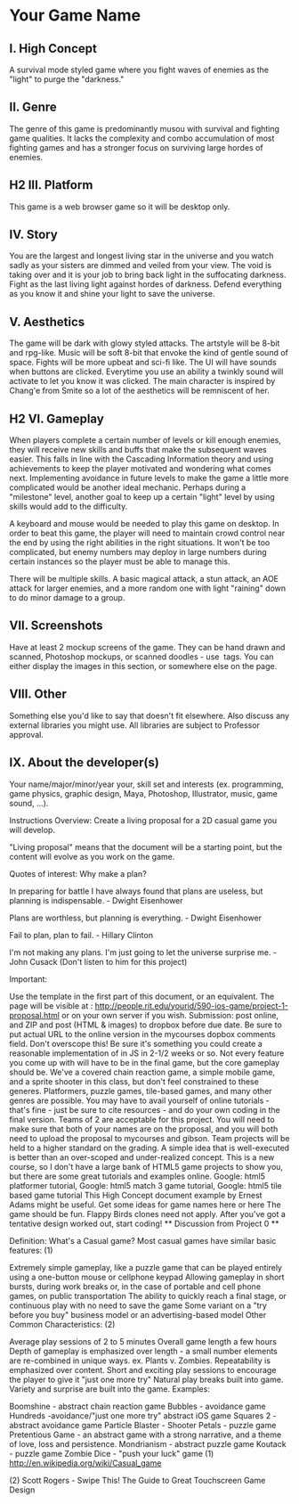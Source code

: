 # Your Game Name
## I. High Concept
A survival mode styled game where you fight waves of enemies as the "light" to purge the "darkness." 

## II. Genre
The genre of this game is predominantly musou with survival and fighting game qualities. It lacks the complexity and combo accumulation of most fighting games and has a stronger focus on surviving large hordes of enemies. 

## H2 III. Platform
This game is a web browser game so it will be desktop only.

## IV. Story
You are the largest and longest living star in the universe and you watch sadly as your sisters are dimmed and veiled from your view. The void is taking over and it is your job to bring back light in the suffocating darkness. Fight as the last living light against hordes of darkness. Defend everything as you know it and shine your light to save the universe.

## V. Aesthetics
The game will be dark with glowy styled attacks. The artstyle will be 8-bit and rpg-like. Music will be soft 8-bit that envoke the kind of gentle sound of space. Fights will be more upbeat and sci-fi like. The UI will have sounds when buttons are clicked. Everytime you use an ability a twinkly sound will activate to let you know it was clicked. The main character is inspired by Chang'e from Smite so a lot of the aesthetics will be remniscent of her.

## H2 VI. Gameplay
When players complete a certain number of levels or kill enough enemies, they will receive new skills and buffs that make the subsequent waves easier. This falls in line with the Cascading Information theory and using achievements to keep the player motivated and wondering what comes next. Implementing avoidance in future levels to make the game a little more complicated would be another ideal mechanic. Perhaps during a "milestone" level, another goal to keep up a certain "light" level by using skills would add to the difficulty. 

A keyboard and mouse would be needed to play this game on desktop. In order to beat this game, the player will need to maintain crowd control near the end by using the right abilities in the right situations. It won't be too complicated, but enemy numbers may deploy in large numbers during certain instances so the player must be able to manage this. 

There will be multiple skills. A basic magical attack, a stun attack, an AOE attack for larger enemies, and a more random one with light "raining" down to do minor damage to a group.   

## VII. Screenshots
Have at least 2 mockup screens of the game. They can be hand drawn and scanned, Photoshop mockups, or scanned doodles - use <img> tags. You can either display the images in this section, or somewhere else on the page.

## VIII. Other
Something else you'd like to say that doesn't fit elsewhere. Also discuss any external libraries you might use. All libraries are subject to Professor approval.

## IX. About the developer(s)
Your name/major/minor/year your, skill set and interests (ex. programming, game physics, graphic design, Maya, Photoshop, Illustrator, music, game sound, ...).

Instructions
Overview: Create a living proposal for a 2D casual game you will develop.

"Living proposal" means that the document will be a starting point, but the content will evolve as you work on the game.

Quotes of interest: Why make a plan?

In preparing for battle I have always found that plans are useless, but planning is indispensable. - Dwight Eisenhower

Plans are worthless, but planning is everything. - Dwight Eisenhower

Fail to plan, plan to fail. - Hillary Clinton

I'm not making any plans. I'm just going to let the universe surprise me. - John Cusack (Don't listen to him for this project)

Important:

Use the template in the first part of this document, or an equivalent. The page will be visible at : http://people.rit.edu/yourid/590-ios-game/project-1-proposal.html or on your own server if you wish. Submission: post online, and ZIP and post (HTML & images) to dropbox before due date. Be sure to put actual URL to the online version in the mycourses dopbox comments field.
Don't overscope this! Be sure it's something you could create a reasonable implementation of in JS in 2-1/2 weeks or so. Not every feature you come up with will have to be in the final game, but the core gameplay should be.
We've a covered chain reaction game, a simple mobile game, and a sprite shooter in this class, but don't feel constrained to these generes. Platformers, puzzle games, tile-based games, and many other genres are possible. You may have to avail yourself of online tutorials - that's fine - just be sure to cite resources - and do your own coding in the final version.
Teams of 2 are acceptable for this project. You will need to make sure that both of your names are on the proposal, and you will both need to upload the proposal to mycourses and gibson. Team projects will be held to a higher standard on the grading.
A simple idea that is well-executed is better than an over-scoped and under-realized concept.
This is a new course, so I don't have a large bank of HTML5 game projects to show you, but there are some great tutorials and examples online. Google: html5 platformer tutorial, Google: html5 match 3 game tutorial, Google: html5 tile based game tutorial
This High Concept document example by Ernest Adams might be useful.
Get some ideas for game names here or here
The game should be fun. Flappy Birds clones need not apply.
After you've got a tentative design worked out, start coding!
** Discussion from Project 0 **

Definition: What's a Casual game? Most casual games have similar basic features: (1)

Extremely simple gameplay, like a puzzle game that can be played entirely using a one-button mouse or cellphone keypad
Allowing gameplay in short bursts, during work breaks or, in the case of portable and cell phone games, on public transportation
The ability to quickly reach a final stage, or continuous play with no need to save the game
Some variant on a "try before you buy" business model or an advertising-based model
Other Common Characteristics: (2)

Average play sessions of 2 to 5 minutes
Overall game length a few hours
Depth of gameplay is emphasized over length - a small number elements are re-combined in unique ways. ex. Plants v. Zombies.
Repeatability is emphasized over content. Short and exciting play sessions to encourage the player to give it "just one more try"
Natural play breaks built into game.
Variety and surprise are built into the game.
Examples:

Boomshine - abstract chain reaction game
Bubbles - avoidance game
Hundreds -avoidance/"just one more try" abstract iOS game
Squares 2 - abstract avoidance game
Particle Blaster - Shooter
Petals - puzzle game
Pretentious Game - an abstract game with a strong narrative, and a theme of love, loss and persistence.
Mondrianism - abstract puzzle game
Koutack - puzzle game
Zombie Dice - "push your luck" game
(1) http://en.wikipedia.org/wiki/Casual_game

(2) Scott Rogers - Swipe This! The Guide to Great Touchscreen Game Design

